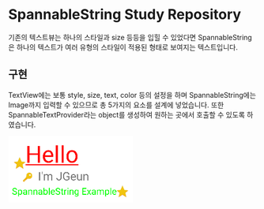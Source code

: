 # SpannableString Study Repository

기존의 텍스트뷰는 하나의 스타일과 size 등등을 입힐 수 있었다면 SpannableString은 하나의 텍스트가 여러 유형의 스타일이 적용된 형태로 보여지는 텍스트입니다.



## 구현
TextView에는 보통  style, size, text, color 등의 설정을 하며 SpannableString에는 Image까지 입력할 수 있으므로 
총 5가지의 요소를 설계에 넣었습니다. 또한 SpannableTextProvider라는 object를 생성하여 원하는 곳에서 호출할 수 있도록 하였습니다.

![SpannableString Example](image/SpannableString_Example.png)


